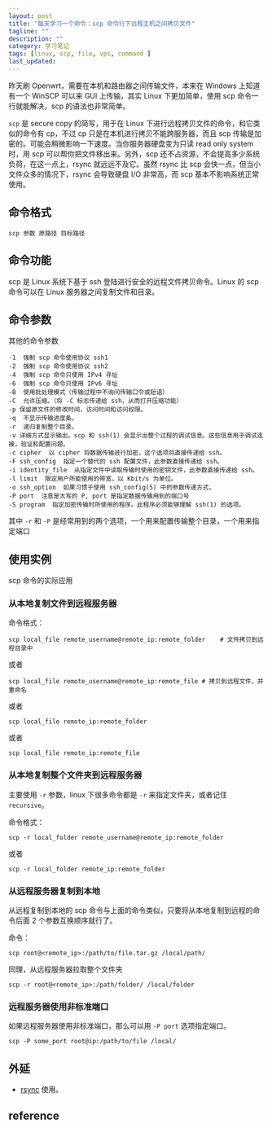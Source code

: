 ```yaml
---
layout: post
title: "每天学习一个命令：scp 命令行下远程主机之间拷贝文件"
tagline: ""
description: ""
category: 学习笔记
tags: [linux, scp, file, vps, command ]
last_updated:
---
```


昨天刷 Openwrt，需要在本机和路由器之间传输文件，本来在 Windows 上知道有一个 WinSCP 可以来 GUI 上传输，其实 Linux 下更加简单，使用 scp 命令一行就能解决，scp 的语法也非常简单。

`scp` 是 secure copy 的简写，用于在 Linux 下进行远程拷贝文件的命令，和它类似的命令有 cp，不过 cp 只是在本机进行拷贝不能跨服务器，而且 scp 传输是加密的。可能会稍微影响一下速度。当你服务器硬盘变为只读 read only system 时，用 scp 可以帮你把文件移出来。另外，scp 还不占资源，不会提高多少系统负荷，在这一点上，rsync 就远远不及它。虽然 rsync 比 scp 会快一点，但当小文件众多的情况下，rsync 会导致硬盘 I/O 非常高，而 scp 基本不影响系统正常使用。

## 命令格式

    scp 参数 原路径 目标路径

## 命令功能

scp 是 Linux 系统下基于 ssh 登陆进行安全的远程文件拷贝命令。Linux 的 scp 命令可以在 Linux 服务器之间复制文件和目录。

## 命令参数

其他的命令参数

    -1  强制 scp 命令使用协议 ssh1
    -2  强制 scp 命令使用协议 ssh2
    -4  强制 scp 命令只使用 IPv4 寻址
    -6  强制 scp 命令只使用 IPv6 寻址
    -B  使用批处理模式（传输过程中不询问传输口令或短语）
    -C  允许压缩。（将 -C 标志传递给 ssh，从而打开压缩功能）
    -p 保留原文件的修改时间，访问时间和访问权限。
    -q  不显示传输进度条。
    -r  递归复制整个目录。
    -v 详细方式显示输出。scp 和 ssh(1) 会显示出整个过程的调试信息。这些信息用于调试连接，验证和配置问题。
    -c cipher  以 cipher 将数据传输进行加密，这个选项将直接传递给 ssh。
    -F ssh_config  指定一个替代的 ssh 配置文件，此参数直接传递给 ssh。
    -i identity_file  从指定文件中读取传输时使用的密钥文件，此参数直接传递给 ssh。
    -l limit  限定用户所能使用的带宽，以 Kbit/s 为单位。
    -o ssh_option  如果习惯于使用 ssh_config(5) 中的参数传递方式，
    -P port  注意是大写的 P, port 是指定数据传输用到的端口号
    -S program  指定加密传输时所使用的程序。此程序必须能够理解 ssh(1) 的选项。

其中 `-r` 和 `-P` 是经常用到的两个选项，一个用来配置传输整个目录，一个用来指定端口

## 使用实例

scp 命令的实际应用

### 从本地复制文件到远程服务器

命令格式：

    scp local_file remote_username@remote_ip:remote_folder    # 文件拷贝到远程目录中

或者

    scp local_file remote_username@remote_ip:remote_file # 拷贝到远程文件，并重命名

或者

    scp local_file remote_ip:remote_folder

或者

    scp local_file remote_ip:remote_file


### 从本地复制整个文件夹到远程服务器
主要使用 `-r` 参数，linux 下很多命令都是 `-r` 来指定文件夹，或者记住 `recursive`。

命令格式：

    scp -r local_folder remote_username@remote_ip:remote_folder

或者

    scp -r local_folder remote_ip:remote_folder


### 从远程服务器复制到本地

从远程复制到本地的 scp 命令与上面的命令类似，只要将从本地复制到远程的命令后面 2 个参数互换顺序就行了。

命令：

    scp root@<remote_ip>:/path/to/file.tar.gz /local/path/


同理，从远程服务器拉取整个文件夹

    scp -r root@<remote_ip>:/path/folder/ /local/folder

### 远程服务器使用非标准端口
如果远程服务器使用非标准端口，那么可以用 `-P port` 选项指定端口。

	scp -P some_port root@ip:/path/to/file /local/

## 外延

- [rsync](/post/2017/07/rsync-introduction.html) 使用。

## reference

